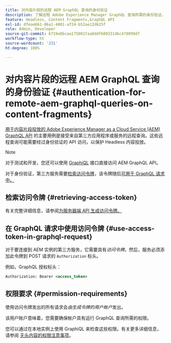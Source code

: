 ```yaml
---
title: 对内容片段的远程 AEM GraphQL 查询的身份验证
description: 了解远程 Adobe Experience Manager GraphQL 查询所需的身份验证，用于保护您的 Headless 内容投放。
feature: Headless, Content Fragments,GraphQL API
exl-id: dfeae661-06a1-4001-af24-b52ae12d625f
role: Admin, Developer
source-git-commit: 6719e0bcaa175081faa8ddf6803314bc478099d7
workflow-type: ht
source-wordcount: '231'
ht-degree: 100%

---
```


# 对内容片段的远程 AEM GraphQL 查询的身份验证 {#authentication-for-remote-aem-graphql-queries-on-content-fragments}

[用于内容片段投放的 Adobe Experience Manager as a Cloud Service (AEM) GraphQL API](/help/headless/graphql-api/content-fragments.md) 的主要用例是接受来自第三方应用程序或服务的远程查询。这些远程查询可能需要经过身份验证的 API 访问，以保护 Headless 内容投放。

>[!NOTE]
>
>对于测试和开发，您还可以使用 [GraphiQL](/help/headless/graphql-api/graphiql-ide.md) 接口直接访问 AEM GraphQL API。

对于身份验证，第三方服务需要[检索访问令牌](#retrieving-access-token)，该令牌随后[可用于 GraphQL 请求中。](#use-access-token-in-graphql-request)

## 检索访问令牌 {#retrieving-access-token}

有关完整详细信息，请参阅[为服务器端 API 生成访问令牌。](/help/implementing/developing/introduction/generating-access-tokens-for-server-side-apis.md)

## 在 GraphQL 请求中使用访问令牌 {#use-access-token-in-graphql-request}

对于要连接到 AEM 实例的第三方服务，它需要具有&#x200B;*访问令牌。*&#x200B;然后，服务必须添加此令牌到 POST 请求的 `Authorization` 标头。

例如，GraphQL 授权标头：

```xml
Authorization: Bearer <access_token>
```

## 权限要求 {#permission-requirements}

使用访问令牌发出的所有请求会&#x200B;*由生成令牌的用户帐户*&#x200B;发出。

该用户账户意味着，您需要确保帐户具有运行 GraphQL 查询所需的权限。

您可以通过在本地实例上使用 GraphiQL 来检查这些权限。有关更多详细信息，请参阅 [无头内容的权限注意事项](/help/headless/security/permissions.md)。
